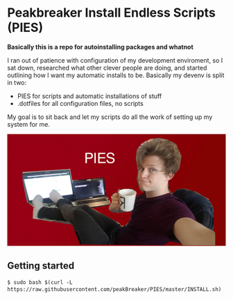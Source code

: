 # Peakbreaker Install Endless Scripts (PIES)

**Basically this is a repo for autoinstalling packages and whatnot**

I ran out of patience with configuration of my development enviroment, so I sat
down, researched what other clever people are doing, and started outlining how
I want my automatic installs to be.  Basically my devenv is split in two:

- PIES for scripts and automatic installations of stuff
- .dotfiles for all configuration files, no scripts

My goal is to sit back and let my scripts do all the work of setting up my
system for me.

![PIES](./PIES.png)

## Getting started
```
$ sudo bash $(curl -L https://raw.githubusercontent.com/peakBreaker/PIES/master/INSTALL.sh)
```
